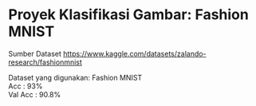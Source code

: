 # Proyek Klasifikasi Gambar: Fashion MNIST

Sumber Dataset 
https://www.kaggle.com/datasets/zalando-research/fashionmnist

Dataset yang digunakan: Fashion MNIST<br/>
Acc      : 93%<br/>
Val Acc  : 90.8%
